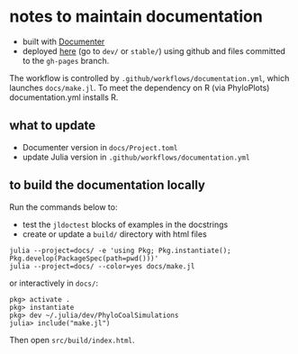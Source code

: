 # notes to maintain documentation

- built with [Documenter](https://juliadocs.github.io/Documenter.jl)
- deployed [here](https://juliaphylo.github.io/PhyloCoalSimulations.jl/)
  (go to `dev/` or `stable/`)
  using github and files committed to the `gh-pages` branch.

The workflow is controlled by `.github/workflows/documentation.yml`,
which launches `docs/make.jl`.
To meet the dependency on R (via PhyloPlots) documentation.yml installs R.

## what to update

- Documenter version in `docs/Project.toml`
- update Julia version in `.github/workflows/documentation.yml`

## to build the documentation locally

Run the commands below to:
- test the `jldoctest` blocks of examples in the docstrings
- create or update a `build/` directory with html files

```shell
julia --project=docs/ -e 'using Pkg; Pkg.instantiate(); Pkg.develop(PackageSpec(path=pwd()))'
julia --project=docs/ --color=yes docs/make.jl
```

or interactively in `docs/`:
```shell
pkg> activate .
pkg> instantiate
pkg> dev ~/.julia/dev/PhyloCoalSimulations
julia> include("make.jl")
```

Then open `src/build/index.html`.
